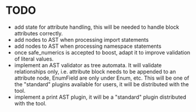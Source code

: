 # TODO

- add state for attribute handling, this will be needed to handle block attributes correctly. 
- add nodes to AST when processing import statements
- add nodes to AST when processing namespace statements
- once safe_numerics is accepted to boost, adapt it to improve validation of literal values.
- implement an AST validator as tree automata. It will validate relationships only, i.e. attribute block needs to be appended to an attribute node, EnumField are only under Enum, etc. This will be one of the "standard" plugins available for users, it will be distributed with the tool.
- implement a print AST plugin, it will be a "standard" plugin distributed with the tool.